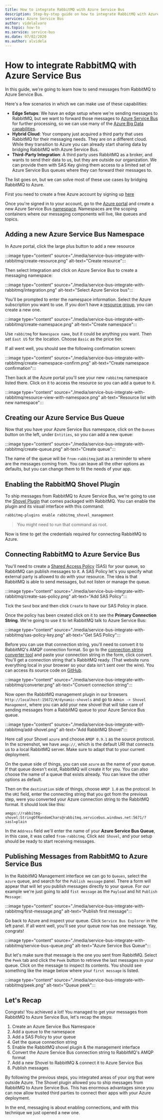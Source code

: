 ```yaml
---
title: How to integrate RabbitMQ with Azure Service Bus
description: Step-by-step guide on how to integrate RabbitMQ with Azure Service Bus
services: Azure Service Bus
author: videlalvaro
ms.topic: how-to
ms.service: service-bus
ms.date: 07/02/2020
ms.author: alvidela
---
```


# How to integrate RabbitMQ with Azure Service Bus

In this guide, we're going to learn how to send messages from RabbitMQ to Azure Service Bus.

Here's a few scenarios in which we can make use of these capabilities:

- **Edge Setups**: We have an edge setup where we're sending messages to RabbitMQ, but we want to forward those messages to [Azure Service Bus](https://docs.microsoft.com/azure/service-bus-messaging/service-bus-messaging-overview) for further processing, so we can use many of the [Azure Big Data capabilities](https://docs.microsoft.com/azure/architecture/guide/architecture-styles/big-data).
- **Hybrid Cloud**: Your company just acquired a third party that uses RabbitMQ for their messaging needs. They are on a different cloud. While they transition to Azure you can already start sharing data by bridging RabbitMQ with Azure Service Bus.
- **Third-Party Integration**: A third party uses RabbitMQ as a broker, and wants to send their data to us, but they are outside our organization. We can provide them with SAS Key giving them access to a limited set of Azure Service Bus queues where they can forward their messages to.

The list goes on, but we can solve most of these use cases by bridging RabbitMQ to Azure.

First you need to create a free Azure account by signing up [here](https://azure.microsoft.com/free/)

Once you're signed in to your account, go to the [Azure portal](https://portal.azure.com/) and create a new Azure Service Bus [namespace](https://docs.microsoft.com/azure/service-bus-messaging/service-bus-create-namespace-portal). Namespaces are the scoping containers where our messaging components will live, like queues and topics.

## Adding a new Azure Service Bus Namespace

In Azure portal, click the large plus button to add a new resource

:::image type="content" source="./media/service-bus-integrate-with-rabbitmq/create-resource.png" alt-text="Create resource":::

Then select Integration and click on Azure Service Bus to create a messaging namespace:

:::image type="content" source="./media/service-bus-integrate-with-rabbitmq/integration.png" alt-text="Select Azure Service bus":::

You'll be prompted to enter the namespace information. Select the Azure subscription you want to use. If you don't have a [resource group](https://docs.microsoft.com/azure/azure-resource-manager/management/manage-resource-groups-portal), you can create a new one.

:::image type="content" source="./media/service-bus-integrate-with-rabbitmq/create-namespace.png" alt-text="Create namespace":::

Use `rabbitmq` for `Namespace name`, but it could be anything you want. Then set `East US` for the location. Choose `Basic` as the price tier.

If all went well, you should see the following confirmation screen:

:::image type="content" source="./media/service-bus-integrate-with-rabbitmq/create-namespace-confirm.png" alt-text="Create namespace confirmation":::

Then back at the Azure portal you'll see your new `rabbitmq` namespace listed there. Click on it to access the resource so you can add a queue to it.

:::image type="content" source="./media/service-bus-integrate-with-rabbitmq/resource-view-with-namespace.png" alt-text="Resource list with new namespace":::

## Creating our Azure Service Bus Queue

Now that you have your Azure Service Bus namespace, click on the `Queues` button on the left, under `Entities`, so you can add a new queue:

:::image type="content" source="./media/service-bus-integrate-with-rabbitmq/create-queue.png" alt-text="Create queue":::

The name of the queue will be `from-rabbitmq` just as a reminder to where are the messages coming from. You can leave all the other options as defaults, but you can change them to fit the needs of your app.

## Enabling the RabbitMQ Shovel Plugin

To ship messages from RabbitMQ to Azure Service Bus, we're going to use the [Shovel Plugin](https://www.rabbitmq.com/shovel.html) that comes packaged with RabbitMQ. You can enable the plugin and its visual interface with this command:

```bash
rabbitmq-plugins enable rabbitmq_shovel_management
```

>You might need to run that command as root.

Now is time to get the credentials required for connecting RabbitMQ to Azure.

## Connecting RabbitMQ to Azure Service Bus

You'll need to create a [Shared Access Policy](https://docs.microsoft.com/azure/storage/common/storage-sas-overview) (SAS) for your queue, so RabbitMQ can publish messages to it. A SAS Policy let's you specify what external party is allowed to do with your resource. The idea is that RabbitMQ is able to send messages, but not listen or manage the queue.

:::image type="content" source="./media/service-bus-integrate-with-rabbitmq/create-sas-policy.png" alt-text="Add SAS Policy":::

Tick the `Send` box and then click `Create` to have our SAS Policy in place.

Once the policy has been created click on it to see the **Primary Connection String**. We're going to use it to let RabbitMQ talk to Azure Service Bus:

:::image type="content" source="./media/service-bus-integrate-with-rabbitmq/sas-policy-key.png" alt-text="Get SAS Policy":::

Before you can use that connection string, you'll need to convert it to RabbitMQ's AMQP connection format. So go to the [connection string converter tool](https://red-mushroom-0f7446a0f.azurestaticapps.net/) and paste your connection string in the form, click convert. You'll get a connection string that's RabbitMQ ready. (That website runs everything local in your browser so your data isn't sent over the wire). You can access its source code on [GitHub](https://github.com/videlalvaro/connstring_to_amqp).

:::image type="content" source="./media/service-bus-integrate-with-rabbitmq/converter.png" alt-text="Convert connection string":::

Now open the RabbitMQ management plugin in our browsers `http://localhost:15672/#/dynamic-shovels` and go to `Admin -> Shovel Management`, where you can add your new shovel that will take care of sending messages from a RabbitMQ queue to your Azure Service Bus queue.

:::image type="content" source="./media/service-bus-integrate-with-rabbitmq/add-shovel.png" alt-text="Add RabbitMQ Shovel":::

Here call your Shovel `azure` and choose `AMQP 0.9.1` as the source protocol. In the screenshot, we have `amqp://`, which is the default URI that connects us to a local RabbitMQ server. Make sure to adapt that to your current deployment.

On the queue side of things, you can use `azure` as the name of your queue. If that queue doesn't exist, RabbitMQ will create it for you. You can also choose the name of a queue that exists already. You can leave the other options as default.

Then on the `destination` side of things, choose `AMQP 1.0` as the protocol. In the `URI` field, enter the connecting string that you got from the previous step, were you converted your Azure connection string to the RabbitMQ format. It should look like this:

```
amqps://rabbitmq-shovel:StringOfRandomChars@rabbitmq.servicebus.windows.net:5671/?sasl=plain
```

In the `Address` field we'll enter the name of your **Azure Service Bus Queue**, in this case, it was called `from-rabbitmq`. Click `Add Shovel`, and your setup should be ready to start receiving messages.

## Publishing Messages from RabbitMQ to Azure Service Bus

In the RabbitMQ Management interface we can go to `Queues`, select the `azure` queue, and search for the `Publish message` panel. There a form will appear that will let you publish messages directly to your queue. For our example we're just going to add `fist message` as the `Payload` and hit `Publish Message`:

:::image type="content" source="./media/service-bus-integrate-with-rabbitmq/first-message.png" alt-text="Publish first message":::

Go back to Azure and inspect your queue. Click `Service Bus Explorer` in the left panel. If all went well, you'll see your queue now has one message. Yay, congrats!

:::image type="content" source="./media/service-bus-integrate-with-rabbitmq/service-bus-queue.png" alt-text="Azure Service Bus Queue":::

But let's make sure that message is the one you sent from RabbitMQ. Select the `Peek` tab and click the `Peek` button to retrieve the last messages in your queue. Click on the message to inspect its contents. You should see something like the image below where your `first message` is listed.

:::image type="content" source="./media/service-bus-integrate-with-rabbitmq/peek.png" alt-text="Queue peek":::

## Let's Recap

Congrats! You achieved a lot! You managed to get your messages from RabbitMQ to Azure Service Bus, let's recap the steps:

1. Create an Azure Service Bus Namespace
2. Add a queue to the namespace
3. Add a SAS Policy to your queue
4. Get the queue connection string
5. Enable the RabbitMQ shovel plugin & the management interface
6. Convert the Azure Service Bus connection string to RabbitMQ's AMQP format
7. Add a new Shovel to RabbitMQ & connect it to Azure Service Bus
8. Publish messages

By following the previous steps, you integrated areas of your org that were outside Azure. The Shovel plugin allowed you to ship messages from RabbitMQ to Azure Service Bus. This has enormous advantages since you can now allow trusted third parties to connect their apps with your Azure deployment.

In the end, messaging is about enabling connections, and with this technique we just opened a new one.